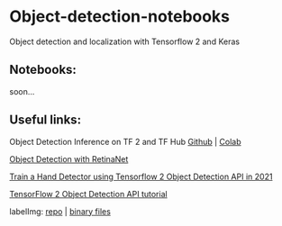 # Object-detection-notebooks
Object detection and localization with Tensorflow 2 and Keras

## Notebooks:

soon...

## Useful links:

Object Detection Inference on TF 2 and TF Hub [Github](https://github.com/tensorflow/hub/blob/master/examples/colab/tf2_object_detection.ipynb) | [Colab](https://colab.research.google.com/github/tensorflow/hub/blob/master/examples/colab/tf2_object_detection.ipynb#scrollTo=zl3qdtR1OvM_)

[Object Detection with RetinaNet](https://keras.io/examples/vision/retinanet/)

[Train a Hand Detector using Tensorflow 2 Object Detection API in 2021](https://towardsdatascience.com/train-an-object-detector-using-tensorflow-2-object-detection-api-in-2021-a4fed450d1b9)

[TensorFlow 2 Object Detection API tutorial](https://tensorflow-object-detection-api-tutorial.readthedocs.io/en/latest/index.html)

labelImg: [repo](https://github.com/tzutalin/labelImg) | [binary files](https://tzutalin.github.io/labelImg/)
